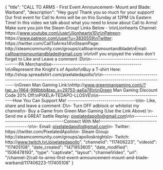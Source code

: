 {
    "title": "CALL TO ARMS - First Event Announcement- Mount and Blade: Warband",
    "description": "Hey guys!  Thank you so much for your support!  Our first event for Call to Arms will be on this Sunday at 12PM Us Eastern Time!  In this video we talk about what you need to know about Call to Arms!  Make sure you join the Steam Group! Links Below - \n\nLionhearts Channel: https:\/\/www.youtube.com\/user\/lionheartx10\n\nPatreon: https:\/\/www.patreon.com\/user?u=3830559\nTwitter: https:\/\/twitter.com\/CallToArms14\nSteamPage: http:\/\/steamcommunity.com\/groups\/calltoarmsmountandblade\nEmail: calltoarmsmountandblade@gmail.com \n\n\nIf you enjoyed the video don't forget to Like and Leave a comment :D\n\n-----------------------------------------PA Merchandise----------------------------------------------\n\nRepresent the Knight's of Apollo!\nBuy a T-shirt Here: http:\/\/shop.spreadshirt.com\/pixelatedapollo\/\n\n---------------------------------------------------------------------------------------------------------------\nGreen Man Gaming Link:\nhttp:\/\/www.greenmangaming.com\/?tap_a=1964-996bbb&tap_s=29753-aa0a78\n\nGreen Man Gaming Discount Code 20% Off:\nPIXELA-TEDAPO-LLOSVE\n\n----------------------------------How You Can Support Me! -----------------------------------\n\n- Like, share and leave a comment :D\n- Turn OFF adblock or whitelist my channel\n- Buy a Game from Green Man Gaming (Use the Link Above) \n- Send me a GREAT battle Replay: pixelatedapollo@gmail.com\n\n------------------------------------------Connect With Me!-----------------------------------------\n\n- Email: pixelatedapollo@gmail.com\n- Twitter: https:\/\/twitter.com\/PixelatedApollo\n- Steam Group:  http:\/\/steamcommunity.com\/groups\/apollosknights\n- Twitch: http:\/\/www.twitch.tv\/pixelatedapollo",
    "channelid": "117406223",
    "videoid": "117405108",
    "date_created": "1471953605",
    "date_modified": "1506478193",
    "type": "captivate",
    "layout": "channelVideo",
    "url": "\/channel-2\/call-to-arms-first-event-announcement-mount-and-blade-warband\/117406223-117405108"
}